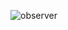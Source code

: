 ![observer](https://github.com/Ariane-Sousa/bertoti/assets/108765052/2878fc1d-ceaf-43a6-a16a-585b71cc58f5)
